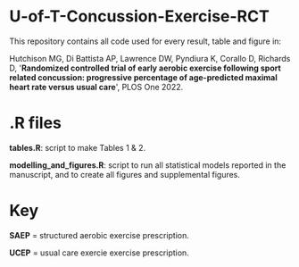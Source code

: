 # U-of-T-Concussion-Exercise-RCT
This repository contains all code used for every result, table and figure in:

Hutchison MG, Di Battista AP, Lawrence DW, Pyndiura K, Corallo D, Richards D, '**Randomized controlled trial of early aerobic exercise following sport related concussion: progressive percentage of age-predicted maximal heart rate versus usual care**', PLOS One 2022.


# .R files
**tables.R**: script to make Tables 1 & 2. 

**modelling_and_figures.R**: script to run all statistical models reported in the manuscript, and to create all figures and supplemental figures. 


# Key
**SAEP** = structured aerobic exercise prescription. 

**UCEP** = usual care exercie exercise prescription. 

